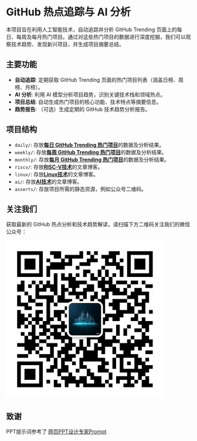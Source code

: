 # GitHub 热点追踪与 AI 分析

本项目旨在利用人工智能技术，自动追踪并分析 GitHub Trending 页面上的每日、每周及每月热门项目。通过对这些热门项目的数据进行深度挖掘，我们可以观察技术趋势、发现新兴项目，并生成项目摘要总结。

## 主要功能

*   **自动追踪**: 定期获取 GitHub Trending 页面的热门项目列表（涵盖日榜、周榜、月榜）。
*   **AI 分析**: 利用 AI 模型分析项目趋势，识别关键技术栈和领域热点。
*   **项目总结**: 自动生成热门项目的核心功能、技术特点等摘要信息。
*   **趋势报告**: （可选）生成定期的 GitHub 技术趋势分析报告。

## 项目结构

*   `daily/`: 存放[**每日 GitHub Trending 热门项目**](daily/README.md)的数据及分析结果。
*   `weekly/`: 存放[**每周 GitHub Trending 热门项目**](weekly/README.md)的数据及分析结果。
*   `monthly/`: 存放[**每月 GitHub Trending 热门项目**](monthly/README.md)的数据及分析结果。
*   `riscv/`: 存放[**RISC-V技术**](riscv/README.md)的文章博客。
*   `linux/`: 存放[**Linux技术**](linux/README.md)的文章博客。
*   `ai/`: 存放[**AI技术**](ai/README.md)的文章博客。
*   `asserts/`: 存放项目所需的静态资源，例如公众号二维码。

## 关注我们

获取最新的 GitHub 热点分析和技术趋势解读，请扫描下方二维码关注我们的微信公众号：

![微信公众号二维码](asserts/wx.jpg)

## 致谢

PPT提示词参考了 [网页PPT设计专家Prompt](https://xiangyangqiaomu.feishu.cn/wiki/Gn6HwZsGqiWVtekoDHkcaTd1njc)